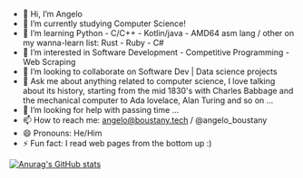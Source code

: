- 👋 Hi, I’m Angelo
- 🔭 I’m currently studying Computer Science!
- 🌱 I’m learning Python - C/C++ - Kotlin/java - AMD64 asm lang / other on my wanna-learn list: Rust - Ruby - C#
- 👀 I’m interested in Software Development - Competitive Programming - Web Scraping
- 👯 I’m looking to collaborate on Software Dev | Data science projects
- 💬 Ask me about anything related to computer science, I love talking about its history, starting from the mid 1830's with Charles Babbage and the mechanical computer to Ada lovelace, Alan Turing and so on ...
- 🤔 I’m looking for help with passing time ...
- 📫 How to reach me: angelo@boustany.tech / @angelo_boustany
- 😄 Pronouns: He/Him
- ⚡ Fun fact: I read web pages from the bottom up :)

[![Anurag's GitHub stats](https://github-readme-stats.vercel.app/api?username=angeloboustany)](https://github.com/anuraghazra/github-readme-stats)
